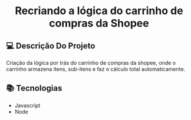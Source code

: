 <!--START_SECTION:header-->
<div align="center">
    <h1>Recriando a lógica do carrinho de compras da Shopee</h1>
</div>


## 💻 Descrição Do Projeto

Criação da lógica por trás do carrinho de compras da shopee, onde o carrinho armazena itens, sub-itens e faz o cálculo total automaticamente.

## 📚 Tecnologias

  - Javascript
  - Node

